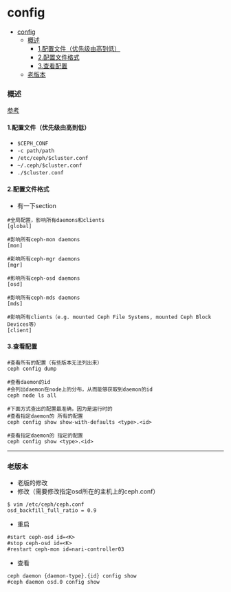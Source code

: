# config

<!-- @import "[TOC]" {cmd="toc" depthFrom=1 depthTo=6 orderedList=false} -->
<!-- code_chunk_output -->

- [config](#config)
    - [概述](#概述)
      - [1.配置文件（优先级由高到低）](#1配置文件优先级由高到低)
      - [2.配置文件格式](#2配置文件格式)
      - [3.查看配置](#3查看配置)
    - [老版本](#老版本)

<!-- /code_chunk_output -->

### 概述
[参考](https://docs.ceph.com/en/latest/rados/configuration/ceph-conf/)

#### 1.配置文件（优先级由高到低）
* `$CEPH_CONF`
* `-c path/path`
* `/etc/ceph/$cluster.conf`
* `~/.ceph/$cluster.conf`
* `./$cluster.conf`

#### 2.配置文件格式

* 有一下section

```shell
#全局配置，影响所有daemons和clients
[global]

#影响所有ceph-mon daemons
[mon]

#影响所有ceph-mgr daemons
[mgr]

#影响所有ceph-osd daemons
[osd]

#影响所有ceph-mds daemons
[mds]

#影响所有clients（e.g. mounted Ceph File Systems, mounted Ceph Block Devices等）
[client]
```

#### 3.查看配置

```shell
#查看所有的配置（有些版本无法列出来）
ceph config dump

#查看daemon的id
#会列出daemon在node上的分布，从而能够获取到daemon的id
ceph node ls all

#下面方式查出的配置最准确，因为是运行时的
#查看指定daemon的 所有的配置
ceph config show show-with-defaults <type>.<id>

#查看指定daemon的 指定的配置
ceph config show <type>.<id>
```

***

### 老版本

* 老版的修改
* 修改（需要修改指定osd所在的主机上的ceph.conf）
```shell
$ vim /etc/ceph/ceph.conf
osd_backfill_full_ratio = 0.9
```
* 重启
```shell
#start ceph-osd id=<K>
#stop ceph-osd id=<K>
#restart ceph-mon id=nari-controller03
```
* 查看
```shell
ceph daemon {daemon-type}.{id} config show
#ceph daemon osd.0 config show
```
